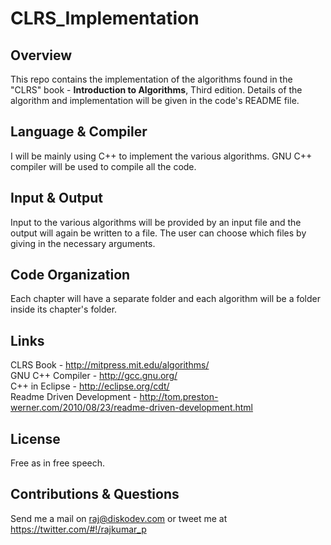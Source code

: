 # CLRS_Implementation

## Overview
This repo contains the implementation of the algorithms found in the "CLRS" book - **Introduction to Algorithms**, Third edition. Details of the algorithm and implementation will be given in the code's README file.

## Language & Compiler
I will be mainly using C++ to implement the various algorithms. GNU C++ compiler will be used to compile all the code.  

## Input & Output
Input to the various algorithms will be provided by an input file and the output will again be written to a file. The user can choose which files by giving in the necessary arguments.

## Code Organization
Each chapter will have a separate folder and each algorithm will be a folder inside its chapter's folder.

## Links
CLRS Book - <http://mitpress.mit.edu/algorithms/>  
GNU C++ Compiler - <http://gcc.gnu.org/>  
C++ in Eclipse - <http://eclipse.org/cdt/>   
Readme Driven Development - <http://tom.preston-werner.com/2010/08/23/readme-driven-development.html>

## License
Free as in free speech.

## Contributions & Questions
Send me a mail on <raj@diskodev.com> or tweet me at <https://twitter.com/#!/rajkumar_p>